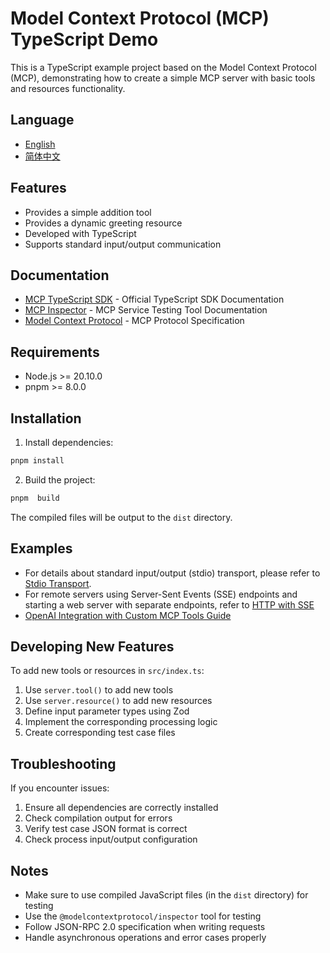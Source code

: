 # Model Context Protocol (MCP) TypeScript Demo

This is a TypeScript example project based on the Model Context Protocol (MCP), demonstrating how to create a simple MCP server with basic tools and resources functionality.

## Language
- [English](README.md)
- [简体中文](README_cn.md)


## Features

- Provides a simple addition tool
- Provides a dynamic greeting resource
- Developed with TypeScript
- Supports standard input/output communication

## Documentation

- [MCP TypeScript SDK](https://github.com/modelcontextprotocol/typescript-sdk) - Official TypeScript SDK Documentation
- [MCP Inspector](https://github.com/modelcontextprotocol/inspector) - MCP Service Testing Tool Documentation
- [Model Context Protocol](https://modelcontextprotocol.io/) - MCP Protocol Specification

## Requirements

- Node.js >= 20.10.0
- pnpm >= 8.0.0

## Installation

1. Install dependencies:

```bash
pnpm install
```

2. Build the project:

```bash
pnpm  build
```

The compiled files will be output to the `dist` directory.

## Examples

* For details about standard input/output (stdio) transport, please refer to [Stdio Transport](stdio.md).
* For remote servers using Server-Sent Events (SSE) endpoints and starting a web server with separate endpoints, refer to [HTTP with SSE](sse.md)
* [OpenAI Integration with Custom MCP Tools Guide](openai_call.md)

## Developing New Features

To add new tools or resources in `src/index.ts`:

1. Use `server.tool()` to add new tools
2. Use `server.resource()` to add new resources
3. Define input parameter types using Zod
4. Implement the corresponding processing logic
5. Create corresponding test case files

## Troubleshooting

If you encounter issues:

1. Ensure all dependencies are correctly installed
2. Check compilation output for errors
3. Verify test case JSON format is correct
4. Check process input/output configuration

## Notes

- Make sure to use compiled JavaScript files (in the `dist` directory) for testing
- Use the `@modelcontextprotocol/inspector` tool for testing
- Follow JSON-RPC 2.0 specification when writing requests
- Handle asynchronous operations and error cases properly
